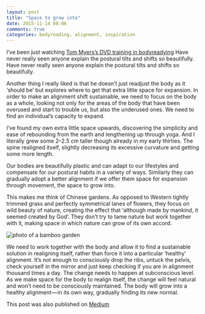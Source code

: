 ```yaml
---
layout: post
title: "Space to grow into"
date: 2015-11-14 08:06
comments: true
categories: bodyreading, alignment, inspiration
---
```

I’ve been just watching [Tom Myers’s DVD training in bodyreadying](http://anatomytrains.co.uk/?wpsc-product=bodyreading-101-visual-assessment) Have never really seen anyone explain the postural tilts and shifts so beautifully. Have never really seen anyone explain the postural tilts and shifts so beautifully. 

Another thing I really liked is that he doesn’t just readjust the body as it ‘should be’ but explores where to get that extra little space for expansion.
In order to make an alignment shift sustainable, we need to focus on the body as a whole, looking not only for the areas of the body that have been overused and start to trouble us, but also the underused ones. We need to find an individual’s capacity to expand.

I’ve found my own extra little space upwards, discovering the simplicity and ease of rebounding from the earth and lengthening up through yoga. And I literally grew some 2–2.5 cm taller though already in my early thirties. The spine realigned itself, slightly decreasing its excessive curvature and getting some more length.

Our bodies are beautifully plastic and can adapt to our lifestyles and compensate for our postural habits in a variety of ways. Similarly they can gradually adopt a better alignment if we offer them space for expansion through movement, the space to grow into.

This makes me think of Chinese gardens. As opposed to Western tightly trimmed grass and perfectly symmetrical lanes of flowers, they focus on wild beauty of nature, creating the effect that ‘although made by mankind, it seemed created by God’. They don’t try to tame nature but work together with it, making space in which nature can grow of its own accord.

<p class="centeredimage"><img src="/images/bamboo-garden.jpg" alt="photo of a bamboo garden"></img></a></p>

We need to work together with the body and allow it to find a sustainable solution in realigning itself, rather than force it into a particular ‘healthy’ alignment. It’s not enough to consciously drop the ribs, untuck the pelvis, check yourself in the mirror and just keep checking if you are in alignment thousand times a day. The change needs to happen at subconscious level. As we make space for the body to realign itself, the change will feel natural and won’t need to be consciously maintained. The body will grow into a healthy alignment — in its own way, gradually finding its new normal.

This post was also published on [Medium](https://medium.com/@zzuuu/space-to-grow-into-1ab0ba4fc37b#.aycoi6cea)